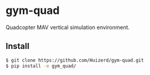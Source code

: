 # gym-quad
Quadcopter MAV vertical simulation environment.

## Install
```bash
$ git clone https://github.com/Huizerd/gym-quad.git
$ pip install -e gym_quad/
```
